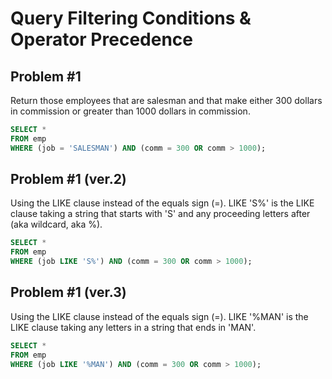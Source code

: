 # Query Filtering Conditions & Operator Precedence

## Problem #1
Return those employees that are salesman and that make either 300 dollars in commission or greater than 1000 dollars in commission. 
```sql
SELECT *
FROM emp
WHERE (job = 'SALESMAN') AND (comm = 300 OR comm > 1000);
```

## Problem #1 (ver.2)
Using the LIKE clause instead of the equals sign (=). LIKE 'S%' is the LIKE clause taking a string that starts with 'S' and any proceeding letters after (aka wildcard, aka %).
```sql
SELECT *
FROM emp
WHERE (job LIKE 'S%') AND (comm = 300 OR comm > 1000);
```

## Problem #1 (ver.3)
Using the LIKE clause instead of the equals sign (=). LIKE '%MAN' is the LIKE clause taking any letters in a string that ends in 'MAN'. 
```sql
SELECT *
FROM emp
WHERE (job LIKE '%MAN') AND (comm = 300 OR comm > 1000);
```
